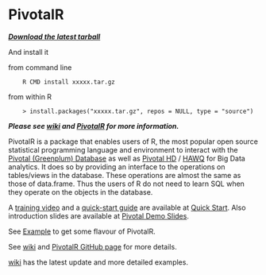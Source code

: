 PivotalR
=======

***[Download the latest tarball](https://github.com/madlib-internal/PivotalR/tarball/master)***

And install it

from command line

        R CMD install xxxxx.tar.gz
        
from within R

        > install.packages("xxxxx.tar.gz", repos = NULL, type = "source")

***Please see [wiki](https://github.com/madlib-internal/PivotalR/wiki) and [PivotalR](http://madlib-internal.github.io/PivotalR) for more information.***

PivotalR is a package that enables users of R, the most popular open source statistical programming language 
and environment to interact with the [Pivotal (Greenplum) Database](http://www.greenplum.com/products/greenplum-database) 
as well as [Pivotal HD](http://www.greenplum.com/products/pivotal-hd) / [HAWQ](http://www.greenplum.com/blog/dive-in/hawq-the-new-benchmark-for-sql-on-hadoop) for Big Data 
analytics. It does so by providing an interface to the operations on tables/views in the database. These 
operations are almost the same as those of data.frame. Thus the users of R do not need to learn SQL when they 
operate on the objects in the database. 

A [training video](https://docs.google.com/file/d/0B9bfZ-YiuzxQc1RWTEJJZ2V1TWc/edit?usp=sharing) and a [quick-start guide](https://github.com/wjjung317/gp-r/blob/master/docs/PivotalR-quick-start%20v2.pdf) are available at [Quick Start](http://gopivotal.github.io/gp-r/#pivotalr). 
Also introduction slides are available at [Pivotal Demo Slides](https://docs.google.com/presentation/d/103dv1h4VBCBAixqpezJzWmffyrcRR2h9MCJBTfMOBIM/edit?usp=sharing).

See [Example](https://github.com/madlib-internal/PivotalR/wiki/Example) to get some flavour of PivotalR.


See [wiki](https://github.com/madlib-internal/PivotalR/wiki) and [PivotalR GitHub page](http://madlib-internal.github.io/PivotalR/) for more details.

[wiki](https://github.com/madlib-internal/PivotalR/wiki) has the latest update and more detailed examples.

